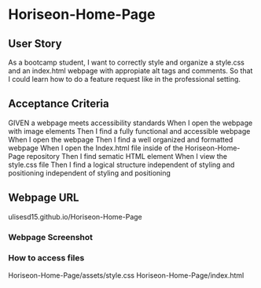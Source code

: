 # Horiseon-Home-Page

## User Story
As a bootcamp student,
I want to correctly style and organize a style.css and an index.html webpage with appropiate alt tags and comments.
So that I could learn how to do a feature request like in the professional setting.

## Acceptance Criteria
GIVEN a webpage meets accessibility standards
When I open the webpage with image elements
Then I find a fully functional and accessible webpage
When I open the webpage
Then I find a well organized and formatted webpage
When I open the Index.html file inside of the Horiseon-Home-Page repository
Then I find sematic HTML element
When I view the style.css file
Then I find a logical structure independent of styling and positioning independent of styling and positioning

## Webpage URL
ulisesd15.github.io/Horiseon-Home-Page

### Webpage Screenshot



### How to access files
Horiseon-Home-Page/assets/style.css
Horiseon-Home-Page/index.html
